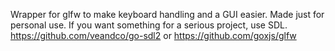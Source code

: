Wrapper for glfw to make keyboard handling and a GUI easier. Made just for
personal use. If you want something for a serious project, use SDL.
https://github.com/veandco/go-sdl2
or
https://github.com/goxjs/glfw